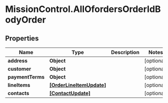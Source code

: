 # MissionControl.AllOfordersOrderIdBodyOrder

## Properties
Name | Type | Description | Notes
------------ | ------------- | ------------- | -------------
**address** | **Object** |  | [optional] 
**customer** | **Object** |  | [optional] 
**paymentTerms** | **Object** |  | [optional] 
**lineItems** | [**[OrderLineItemUpdate]**](OrderLineItemUpdate.md) |  | [optional] 
**contacts** | [**[ContactUpdate]**](ContactUpdate.md) |  | [optional] 
